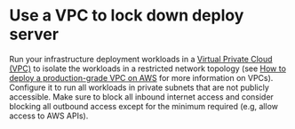# Use a VPC to lock down deploy server

Run your infrastructure deployment workloads in a [Virtual Private Cloud (VPC)](https://aws.amazon.com/vpc/) to isolate
the workloads in a restricted network topology (see [How to deploy a production-grade VPC on AWS](/guides/build-it-yourself/vpc/) for more information on VPCs). Configure it to run all workloads in private
subnets that are not publicly accessible. Make sure to block all inbound internet access and consider blocking all
outbound access except for the minimum required (e.g, allow access to AWS APIs).


<!-- ##DOCS-SOURCER-START
{
  "sourcePlugin": "local-copier",
  "hash": "31fee0a9bffad6966be2e1ab2870904e"
}
##DOCS-SOURCER-END -->
